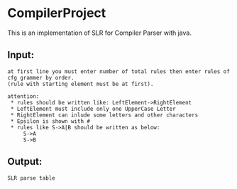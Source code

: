 # CompilerProject
This is an implementation of SLR for Compiler Parser with java.

## Input:
    at first line you must enter number of total rules then enter rules of cfg grammer by order.
    (rule with starting element must be at first).
    
    attention:
     * rules should be written like: LeftElement->RightElement
     * LeftElement must include only one UpperCase Letter
     * RightElement can inlude some letters and other characters
     * Epsilon is shown with #
     * rules like S->A|B should be written as below:
         S->A
         S->B
     
     
## Output:
    SLR parse table 
    
    

